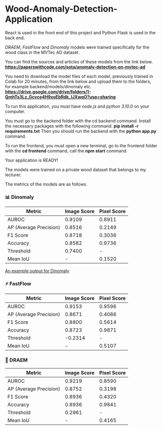 # Wood-Anomaly-Detection-Application
React is used in the front end of this project and Python Flask is used in the back end.

*DRAEM*, *FastFlow* and *Dinomaly* models were trained specifically for the wood class in the MVTec AD dataset.

You can find the sources and articles of these models from the link below. **https://paperswithcode.com/sota/anomaly-detection-on-mvtec-ad**

You need to download the model files of each model, previously trained in Colab for 20 minutes, from the link below and upload them to the folders, for example backend/models/dinomaly etc.
**https://drive.google.com/drive/folders/1-QmhTs3Lz_Gcvce4H9xoEbRdk_lJXwqO?usp=sharing**

To run this application, you must have *node.js* and *python 3.10.0* on your computer.

You must go to the backend folder with the cd backend command. Install the necessary packages with the following command.
**pip install -r requirements.txt**
Then you should run the backend with the **python app.py** command.

To run the frontend, you must open a new terminal, go to the frontend folder with the **cd frontend** command, call the **npm start** command.


Your application is READY!

The models were trained on a private wood dataset that belongs to my lecturer.

The metrics of the models are as follows.
### 📊 Dinomaly 

| Metric               | Image Score | Pixel Score |
|----------------------|-------------|-------------|
| AUROC                | 0.9109      | 0.8911      |
| AP (Average Precision)| 0.8516     | 0.2149      |
| F1 Score             | 0.8718      | 0.3036      |
| Accuracy             | 0.8582      | 0.9736      |
| Threshold            | 0.7400      | -           |
| Mean IoU             | -           | 0.1520      |

[An example output for Dinomaly](./backend/results/dinomaly/100100026_dinomaly_combined_result.png)

### ⚡ FastFlow 

| Metric               | Image Score | Pixel Score |
|----------------------|-------------|-------------|
| AUROC                | 0.9153      | 0.9596      |
| AP (Average Precision)| 0.8671     | 0.4086      |
| F1 Score             | 0.8800      | 0.5614      |
| Accuracy             | 0.8723      | 0.9871      |
| Threshold            | -0.2314     | -           |
| Mean IoU             | -           | 0.5107      |

### 🧠 DRAEM 

| Metric               | Image Score | Pixel Score |
|----------------------|-------------|-------------|
| AUROC                | 0.9219      | 0.8590      |
| AP (Average Precision)| 0.8752     | 0.3198      |
| F1 Score             | 0.8936      | 0.4320      |
| Accuracy             | 0.8936      | 0.9841      |
| Threshold            | 0.2961      | -           |
| Mean IoU             | -           | 0.4165      |





